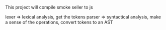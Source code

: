 This project will compile smoke seller to js

lexer => lexical analysis, get the tokens
parser => syntactical analysis, make a sense of the operations, convert tokens to an AST
